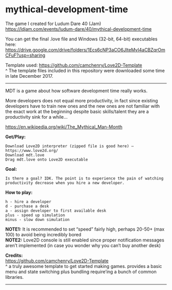 # mythical-development-time

The game I created for Ludum Dare 40 (Jam)  
https://ldjam.com/events/ludum-dare/40/mythical-development-time  
  
You can get the final .love file and Windows (32-bit, 64-bit) executables here:  
https://drive.google.com/drive/folders/1Ecs6cNP3aCO6JlteMvI4aCBZqrOmCFuF?usp=sharing  
  
Template used: https://github.com/camchenry/Love2D-Template  
^ The template files included in this repository were downloaded some time in late December 2017.

---

MDT is a game about how software development time really works.  
  
More developers does not equal more productivity, in fact since existing developers have to train new ones and the new ones are not familiar with the exact work at the beginning despite basic skills/talent they are a productivity sink for a while…

https://en.wikipedia.org/wiki/The_Mythical_Man-Month

**Get/Play:**

    Download Love2D interpreter (zipped file is good here) – https://www.love2d.org/
    Download mdt.love
    Drag mdt.love onto Love2D executable

**Goal:**

    Is there a goal? IDK. The point is to experience the pain of watching productivity decrease when you hire a new developer.

**How to play:**

    h - hire a developer
    d - purchase a desk
    a - assign developer to first available desk
    plus - speed up simulation
    minus - slow down simulation

**NOTE1:** It is recommended to set “speed” fairly high, perhaps 20-50+ (max 100) to avoid being incredibly bored  
**NOTE2:** Love2D console is still enabled since proper notification messages aren’t implemented (in case you wonder why you can’t buy another desk)

**Credits:**  
https://github.com/camchenry/Love2D-Template  
^ a truly awesome template to get started making games. provides a basic menu and state switching plus bundling require’ing a bunch of common libraries.

---
